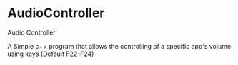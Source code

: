 # AudioController
  Audio Controller

A Simple c++ program that allows the controlling of a specific app's volume using keys (Default F22-F24)
